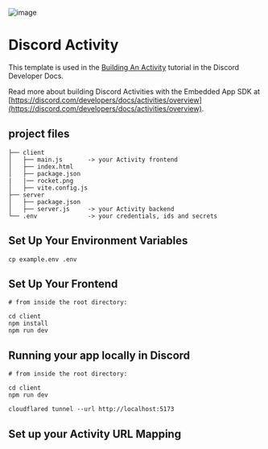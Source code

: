 ![image](https://github.com/user-attachments/assets/10013608-1d4c-412d-8b11-d2138cdd6d6e)


# Discord Activity

This template is used in the [Building An Activity](https://discord.com/developers/docs/activities/building-an-activity) tutorial in the Discord Developer Docs.

Read more about building Discord Activities with the Embedded App SDK at [https://discord.com/developers/docs/activities/overview](https://discord.com/developers/docs/activities/overview).

## project files
 ```
├── client
│   ├── main.js       -> your Activity frontend
│   ├── index.html
│   ├── package.json
|   |── rocket.png
│   ├── vite.config.js
├── server
│   ├── package.json
│   ├── server.js     -> your Activity backend
└── .env              -> your credentials, ids and secrets
```

## Set Up Your Environment Variables
```
cp example.env .env
```

## Set Up Your Frontend
```
# from inside the root directory:

cd client
npm install
npm run dev
```

## Running your app locally in Discord
```
# from inside the root directory:

cd client
npm run dev

cloudflared tunnel --url http://localhost:5173
```

## Set up your Activity URL Mapping
